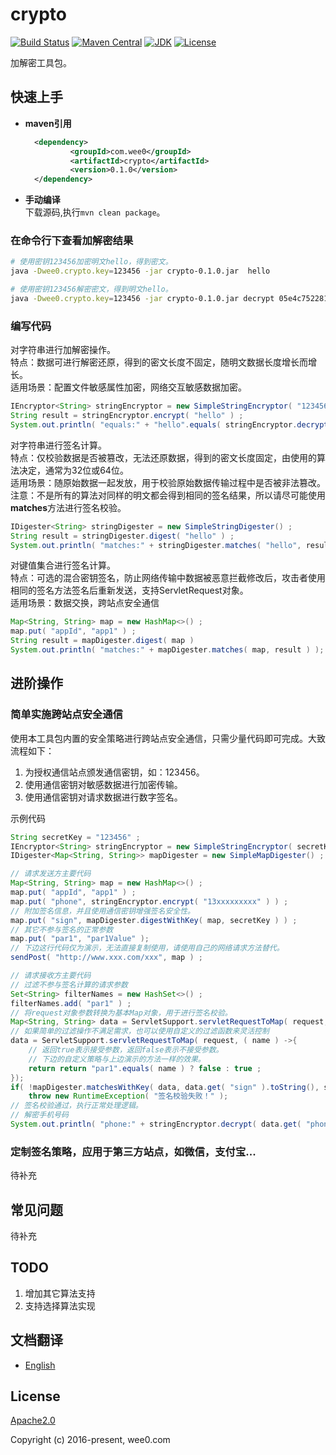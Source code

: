 # crypto

[![Build Status](https://travis-ci.org/baihw/crypto.svg?branch=master)](https://travis-ci.org/baihw/crypto)
[![Maven Central](https://img.shields.io/maven-central/v/com.wee0/crypto.svg?label=Maven%20Central)](https://search.maven.org/search?q=g:%22com.wee0%22%20AND%20a:%22crypto%22)
[![JDK](https://img.shields.io/badge/JDK-1.8+-green.svg)](https://www.oracle.com/technetwork/java/javase/downloads/index.html)
[![License](https://img.shields.io/badge/license-Apache%202-4EB1BA.svg)](https://www.apache.org/licenses/LICENSE-2.0.html)

加解密工具包。

## 快速上手

- **maven引用** 
  ```xml
    <dependency>
            <groupId>com.wee0</groupId>
            <artifactId>crypto</artifactId>
            <version>0.1.0</version>
    </dependency>
  ```
- **手动编译**  
   下载源码,执行`mvn clean package`。   

### 在命令行下查看加解密结果 

```sh
# 使用密钥123456加密明文hello，得到密文。
java -Dwee0.crypto.key=123456 -jar crypto-0.1.0.jar  hello

# 使用密钥123456解密密文，得到明文hello。
java -Dwee0.crypto.key=123456 -jar crypto-0.1.0.jar decrypt 05e4c7522818bcb81117f90ff8007970
```


### 编写代码

对字符串进行加解密操作。<br/>
特点：数据可进行解密还原，得到的密文长度不固定，随明文数据长度增长而增长。<br/>
适用场景：配置文件敏感属性加密，网络交互敏感数据加密。
```java
IEncryptor<String> stringEncryptor = new SimpleStringEncryptor( "123456" );
String result = stringEncryptor.encrypt( "hello" ) ;
System.out.println( "equals:" + "hello".equals( stringEncryptor.decrypt( result ) ) );
```

对字符串进行签名计算。<br/>
特点：仅校验数据是否被篡改，无法还原数据，得到的密文长度固定，由使用的算法决定，通常为32位或64位。<br/>
适用场景：随原始数据一起发放，用于校验原始数据传输过程中是否被非法篡改。<br/>
注意：不是所有的算法对同样的明文都会得到相同的签名结果，所以请尽可能使用**matches**方法进行签名校验。
```java
IDigester<String> stringDigester = new SimpleStringDigester() ;
String result = stringDigester.digest( "hello" ) ;
System.out.println( "matches:" + stringDigester.matches( "hello", result ) );
```

对键值集合进行签名计算。<br/>
特点：可选的混合密钥签名，防止网络传输中数据被恶意拦截修改后，攻击者使用相同的签名方法签名后重新发送，支持ServletRequest对象。<br/>
适用场景：数据交换，跨站点安全通信
```java
Map<String, String> map = new HashMap<>() ;
map.put( "appId", "app1" ) ;
String result = mapDigester.digest( map )
System.out.println( "matches:" + mapDigester.matches( map, result ) );
```


## 进阶操作

### 简单实施跨站点安全通信

使用本工具包内置的安全策略进行跨站点安全通信，只需少量代码即可完成。大致流程如下：<br/>
1. 为授权通信站点颁发通信密钥，如：123456。
1. 使用通信密钥对敏感数据进行加密传输。
1. 使用通信密钥对请求数据进行数字签名。     

示例代码  
```java
String secretKey = "123456" ;
IEncryptor<String> stringEncryptor = new SimpleStringEncryptor( secretKey ) ;
IDigester<Map<String, String>> mapDigester = new SimpleMapDigester() ;

// 请求发送方主要代码
Map<String, String> map = new HashMap<>() ;
map.put( "appId", "app1" ) ;
map.put( "phone", stringEncryptor.encrypt( "13xxxxxxxxx" ) ) ;
// 附加签名信息，并且使用通信密钥增强签名安全性。
map.put( "sign", mapDigester.digestWithKey( map, secretKey ) ) ;
// 其它不参与签名的正常参数
map.put( "par1", "par1Value" );
// 下边这行代码仅为演示，无法直接复制使用，请使用自己的网络请求方法替代。
sendPost( "http://www.xxx.com/xxx", map ) ;

// 请求接收方主要代码
// 过滤不参与签名计算的请求参数
Set<String> filterNames = new HashSet<>() ;
filterNames.add( "par1" ) ;
// 将request对象参数转换为基本Map对象，用于进行签名校验。
Map<String, String> data = ServletSupport.servletRequestToMap( request, filterNames, false ) ;
// 如果简单的过滤操作不满足需求，也可以使用自定义的过滤函数来灵活控制
data = ServletSupport.servletRequestToMap( request, ( name ) ->{
	// 返回true表示接受参数，返回false表示不接受参数。
	// 下边的自定义策略与上边演示的方法一样的效果。
	return return "par1".equals( name ) ? false : true ;
});
if( !mapDigester.matchesWithKey( data, data.get( "sign" ).toString(), secretKey ) )
	throw new RuntimeException( "签名校验失败！" );
// 签名校验通过，执行正常处理逻辑。
// 解密手机号码
System.out.println( "phone:" + stringEncryptor.decrypt( data.get( "phone" ).toString() ) );
```


### 定制签名策略，应用于第三方站点，如微信，支付宝... 
待补充


## 常见问题
待补充



## TODO

1. 增加其它算法支持
1. 支持选择算法实现



## 文档翻译

* [English](https://github.com/baihw/crypto/blob/master/README_en.md)



## License

[Apache2.0](https://www.apache.org/licenses/LICENSE-2.0.html)

Copyright (c) 2016-present, wee0.com
